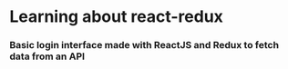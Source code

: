 # Learning about react-redux

### Basic login interface made with ReactJS and Redux to fetch data from an API
